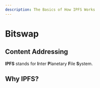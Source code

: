 ```yaml
---
description: The Basics of How IPFS Works
---
```


# Bitswap

## Content Addressing

**IPFS** stands for **I**nter **P**lanetary **F**ile **S**ystem.

## Why IPFS?
